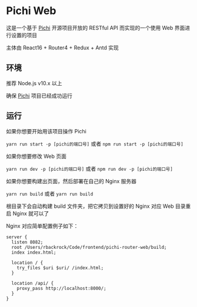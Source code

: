 # Pichi Web

这是一个基于 [Pichi](https://github.com/pichi-router/pichi) 开源项目开放的 RESTful API 而实现的一个使用 Web 界面进行设置的项目

主体由 React16 + Router4 + Redux + Antd 实现

## 环境
推荐 Node.js v10.x 以上

确保 [Pichi](https://github.com/pichi-router/pichi) 项目已经成功运行

## 运行
如果你想要开始用该项目操作 Pichi

`yarn run start -p [pichi的端口号]` 或者 `npm run start -p [pichi的端口号]` 

如果你想要修改 Web 页面

`yarn run dev -p [pichi的端口号]` 或者 `npm run dev -p [pichi的端口号]`

如果你想要构建出页面，然后部署在自己的 Nginx 服务器

`yarn run build` 或者 `yarn run build`

根目录下会自动构建 build 文件夹，把它拷贝到设置好的 Nginx 对应 Web 目录重启 Nginx 就可以了

Nginx 对应简单配置例子如下：

```
server {
  listen 8082;
  root /Users/rbackrock/Code/frontend/pichi-router-web/build;
  index index.html;

  location / {
    try_files $uri $uri/ /index.html;
  }

  location /api/ {
    proxy_pass http://localhost:8000/;
  }
}
```
